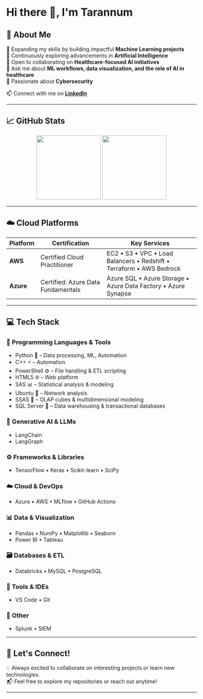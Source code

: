 # Hi there 👋, I'm Tarannum  

## 🚀 About Me  
🔭 Expanding my skills by building impactful **Machine Learning projects**  
🌱 Continuously exploring advancements in **Artificial Intelligence**  
👯 Open to collaborating on **Healthcare-focused AI initiatives**  
💬 Ask me about **ML workflows, data visualization, and the role of AI in healthcare**  
🔐 Passionate about **Cybersecurity**  
  
📫 Connect with me on [**LinkedIn**](https://www.linkedin.com/in/tarannum-h/)  

---

## 📈 GitHub Stats  
<p align="center">
  <img src="https://github-readme-stats.vercel.app/api?username=Thasan112&show_icons=true&theme=tokyonight" height="170" />
  <img src="https://streak-stats.demolab.com?user=Thasan112&theme=tokyonight&hide_border=true" height="170" />
</p>


---

## ☁️ Cloud Platforms  
| Platform | Certification | Key Services |
|----------|---------------|--------------|
| **AWS**  | Certified Cloud Practitioner | EC2 • S3 • VPC • Load Balancers • Redshift • Terraform • AWS Bedrock |
| **Azure**| Certified: Azure Data Fundamentals | Azure SQL • Azure Storage • Azure Data Factory • Azure Synapse |

---

## 💻 Tech Stack  

### 🧠 Programming Languages & Tools  
- Python 🐍 – Data processing, ML, Automation  
- C++ ⚡ – Automation  
- PowerShell ⚙️ – File handling & ETL scripting  
- HTML5 🌐 – Web platform  
- SAS 📊 – Statistical analysis & modeling  
- Ubuntu 🐧 – Network analysis  
- SSAS 🔢 – OLAP cubes & multidimensional modeling  
- SQL Server 💾 – Data warehousing & transactional databases  

### 🤖 Generative AI & LLMs  
- LangChain  
- LangGraph  

### ⚙️ Frameworks & Libraries  
- TensorFlow • Keras • Scikit-learn • SciPy  

### ☁️ Cloud & DevOps  
- Azure • AWS • MLflow • GitHub Actions  

### 📊 Data & Visualization  
- Pandas • NumPy • Matplotlib • Seaborn  
- Power BI • Tableau  

### 🗃️ Databases & ETL  
- Databricks • MySQL • PostgreSQL  

### 🧰 Tools & IDEs  
- VS Code • Git  

### 🧪 Other  
- Splunk • SIEM  



---

## 🤝 Let's Connect!  
💡 Always excited to collaborate on interesting projects or learn new technologies.  
📬 Feel free to explore my repositories or reach out anytime!  

---


